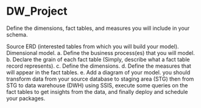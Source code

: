 # DW_Project

Define the dimensions, fact tables, and measures you will include in your schema.

Source ERD (interested tables from which you will build your model).
Dimensional model. a. Define the business process(es) that you will model. b. Declare the grain of each fact table (Simply, describe what a fact table record represents). c. Define the dimensions. d. Define the measures that will appear in the fact tables. e. Add a diagram of your model.
you should transform data from your source database to staging area (STG) then from STG to data warehouse (DWH) using SSIS, execute some queries on the fact tables to get insights from the data, and finally deploy and schedule your packages.
